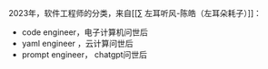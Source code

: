 ---
---

2023年，软件工程师的分类，来自[[∑ 左耳听风-陈皓（左耳朵耗子）]]：

- code engineer，电子计算机问世后
- yaml engineer ，云计算问世后
- prompt engineer， chatgpt问世后